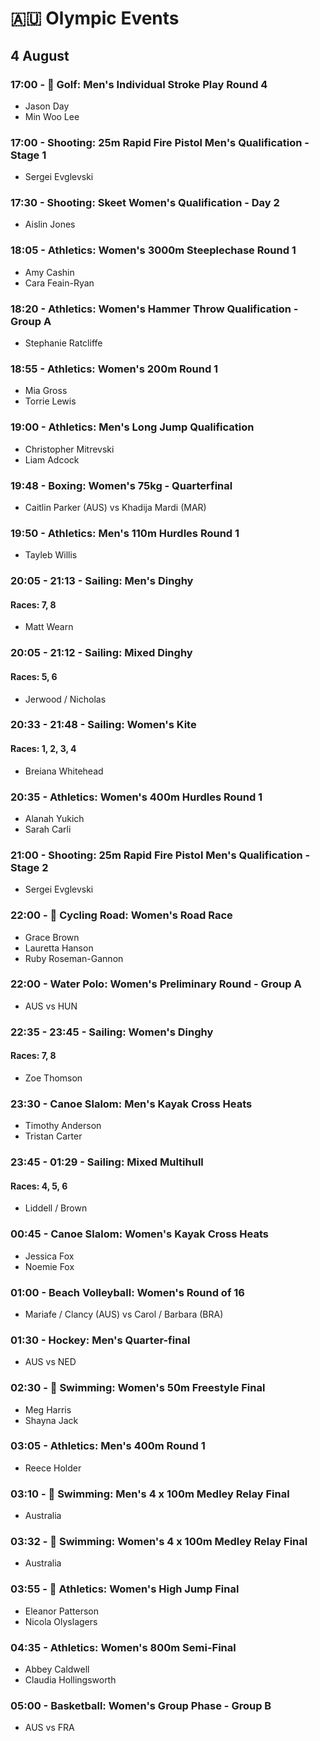 # 🇦🇺 Olympic Events

## 4 August

### 17:00 - 🏅 Golf: Men's Individual Stroke Play Round 4
* Jason Day
* Min Woo Lee

### 17:00 - Shooting: 25m Rapid Fire Pistol Men's Qualification - Stage 1
* Sergei Evglevski

### 17:30 - Shooting: Skeet Women's Qualification - Day 2
* Aislin Jones

### 18:05 - Athletics: Women's 3000m Steeplechase Round 1
* Amy Cashin
* Cara Feain-Ryan

### 18:20 - Athletics: Women's Hammer Throw Qualification - Group A
* Stephanie Ratcliffe

### 18:55 - Athletics: Women's 200m Round 1
* Mia Gross
* Torrie Lewis

### 19:00 - Athletics: Men's Long Jump Qualification
* Christopher Mitrevski
* Liam Adcock

### 19:48 - Boxing: Women's 75kg - Quarterfinal
* Caitlin Parker (AUS) vs Khadija Mardi (MAR)

### 19:50 - Athletics: Men's 110m Hurdles Round 1
* Tayleb Willis

### 20:05 - 21:13 - Sailing: Men's Dinghy
#### Races: 7, 8
* Matt Wearn

### 20:05 - 21:12 - Sailing: Mixed Dinghy
#### Races: 5, 6
* Jerwood / Nicholas

### 20:33 - 21:48 - Sailing: Women's Kite
#### Races: 1, 2, 3, 4
* Breiana Whitehead

### 20:35 - Athletics: Women's 400m Hurdles Round 1
* Alanah Yukich
* Sarah Carli

### 21:00 - Shooting: 25m Rapid Fire Pistol Men's Qualification - Stage 2
* Sergei Evglevski

### 22:00 - 🏅 Cycling Road: Women's Road Race
* Grace Brown
* Lauretta Hanson
* Ruby Roseman-Gannon

### 22:00 - Water Polo: Women's Preliminary Round - Group A
* AUS vs HUN

### 22:35 - 23:45 - Sailing: Women's Dinghy
#### Races: 7, 8
* Zoe Thomson

### 23:30 - Canoe Slalom: Men's Kayak Cross Heats
* Timothy Anderson
* Tristan Carter

### 23:45 - 01:29 - Sailing: Mixed Multihull
#### Races: 4, 5, 6
* Liddell / Brown

### 00:45 - Canoe Slalom: Women's Kayak Cross Heats
* Jessica Fox
* Noemie Fox

### 01:00 - Beach Volleyball: Women's Round of 16
* Mariafe / Clancy (AUS) vs Carol / Barbara (BRA)

### 01:30 - Hockey: Men's Quarter-final
* AUS vs NED

### 02:30 - 🏅 Swimming: Women's 50m Freestyle Final
* Meg Harris
* Shayna Jack

### 03:05 - Athletics: Men's 400m Round 1
* Reece Holder

### 03:10 - 🏅 Swimming: Men's 4 x 100m Medley Relay Final
* Australia

### 03:32 - 🏅 Swimming: Women's 4 x 100m Medley Relay Final
* Australia

### 03:55 - 🏅 Athletics: Women's High Jump Final
* Eleanor Patterson
* Nicola Olyslagers

### 04:35 - Athletics: Women's 800m Semi-Final
* Abbey Caldwell
* Claudia Hollingsworth

### 05:00 - Basketball: Women's Group Phase - Group B
* AUS vs FRA

